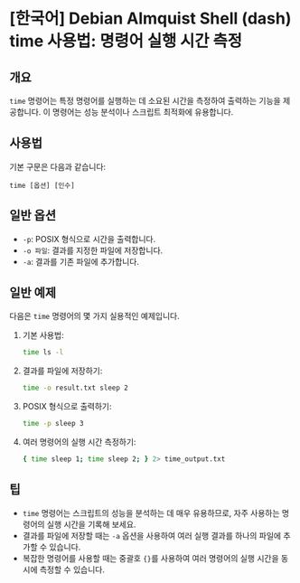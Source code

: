 # [한국어] Debian Almquist Shell (dash) time 사용법: 명령어 실행 시간 측정

## 개요
`time` 명령어는 특정 명령어를 실행하는 데 소요된 시간을 측정하여 출력하는 기능을 제공합니다. 이 명령어는 성능 분석이나 스크립트 최적화에 유용합니다.

## 사용법
기본 구문은 다음과 같습니다:

```
time [옵션] [인수]
```

## 일반 옵션
- `-p`: POSIX 형식으로 시간을 출력합니다.
- `-o 파일`: 결과를 지정한 파일에 저장합니다.
- `-a`: 결과를 기존 파일에 추가합니다.

## 일반 예제
다음은 `time` 명령어의 몇 가지 실용적인 예제입니다.

1. 기본 사용법:
   ```bash
   time ls -l
   ```

2. 결과를 파일에 저장하기:
   ```bash
   time -o result.txt sleep 2
   ```

3. POSIX 형식으로 출력하기:
   ```bash
   time -p sleep 3
   ```

4. 여러 명령어의 실행 시간 측정하기:
   ```bash
   { time sleep 1; time sleep 2; } 2> time_output.txt
   ```

## 팁
- `time` 명령어는 스크립트의 성능을 분석하는 데 매우 유용하므로, 자주 사용하는 명령어의 실행 시간을 기록해 보세요.
- 결과를 파일에 저장할 때는 `-a` 옵션을 사용하여 여러 실행 결과를 하나의 파일에 추가할 수 있습니다.
- 복잡한 명령어를 사용할 때는 중괄호 `{}`를 사용하여 여러 명령어의 실행 시간을 동시에 측정할 수 있습니다.